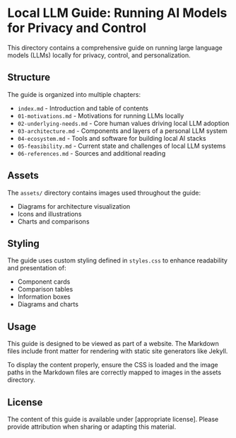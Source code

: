 # Local LLM Guide: Running AI Models for Privacy and Control

This directory contains a comprehensive guide on running large language models (LLMs) locally for privacy, control, and personalization.

## Structure

The guide is organized into multiple chapters:

- `index.md` - Introduction and table of contents
- `01-motivations.md` - Motivations for running LLMs locally
- `02-underlying-needs.md` - Core human values driving local LLM adoption
- `03-architecture.md` - Components and layers of a personal LLM system
- `04-ecosystem.md` - Tools and software for building local AI stacks
- `05-feasibility.md` - Current state and challenges of local LLM systems
- `06-references.md` - Sources and additional reading

## Assets

The `assets/` directory contains images used throughout the guide:

- Diagrams for architecture visualization
- Icons and illustrations
- Charts and comparisons

## Styling

The guide uses custom styling defined in `styles.css` to enhance readability and presentation of:

- Component cards
- Comparison tables
- Information boxes
- Diagrams and charts

## Usage

This guide is designed to be viewed as part of a website. The Markdown files include front matter for rendering with static site generators like Jekyll.

To display the content properly, ensure the CSS is loaded and the image paths in the Markdown files are correctly mapped to images in the assets directory.

## License

The content of this guide is available under [appropriate license]. Please provide attribution when sharing or adapting this material. 